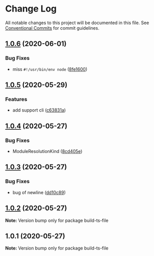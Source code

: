 # Change Log

All notable changes to this project will be documented in this file.
See [Conventional Commits](https://conventionalcommits.org) for commit guidelines.

## [1.0.6](https://github.com/bluelovers/ws-ts-tool/compare/build-ts-file@1.0.5...build-ts-file@1.0.6) (2020-06-01)


### Bug Fixes

* miss `#!/usr/bin/env node` ([8fe1600](https://github.com/bluelovers/ws-ts-tool/commit/8fe1600ebe81f45050560f19eb331af0684c2450))





## [1.0.5](https://github.com/bluelovers/ws-ts-tool/compare/build-ts-file@1.0.4...build-ts-file@1.0.5) (2020-05-29)


### Features

* add support cli ([c63831a](https://github.com/bluelovers/ws-ts-tool/commit/c63831adb2c83a8c28fdbd6da9366e76302ee7d9))





## [1.0.4](https://github.com/bluelovers/ws-ts-tool/compare/build-ts-file@1.0.3...build-ts-file@1.0.4) (2020-05-27)


### Bug Fixes

* ModuleResolutionKind ([8cd405e](https://github.com/bluelovers/ws-ts-tool/commit/8cd405e9b5f96ed78e3c77bc33eb3e6a40afd7d5))





## [1.0.3](https://github.com/bluelovers/ws-ts-tool/compare/build-ts-file@1.0.2...build-ts-file@1.0.3) (2020-05-27)


### Bug Fixes

* bug of newline ([dd10c89](https://github.com/bluelovers/ws-ts-tool/commit/dd10c890cdef1db87c09cdf4286f90a75ddc04b4))





## [1.0.2](https://github.com/bluelovers/ws-ts-tool/compare/build-ts-file@1.0.1...build-ts-file@1.0.2) (2020-05-27)

**Note:** Version bump only for package build-ts-file





## 1.0.1 (2020-05-27)

**Note:** Version bump only for package build-ts-file
